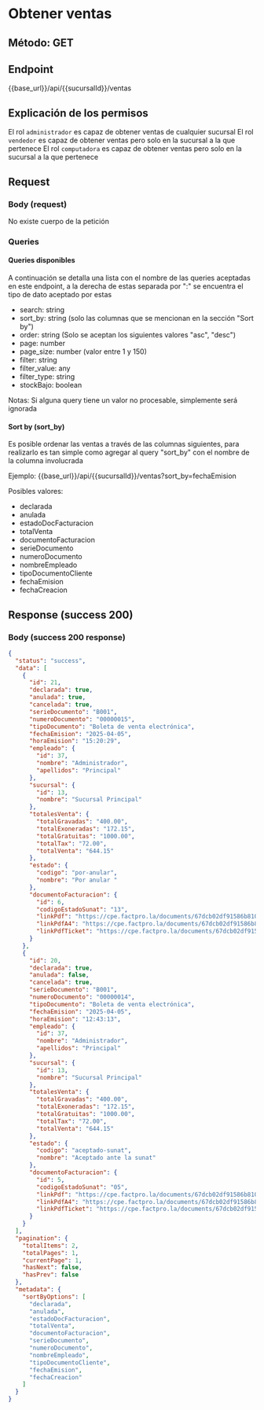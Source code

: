 # Obtener ventas

## Método: GET

## Endpoint

{{base_url}}/api/{{sucursalId}}/ventas

## Explicación de los permisos

El rol `administrador` es capaz de obtener ventas de cualquier sucursal
El rol `vendedor` es capaz de obtener ventas pero solo en la sucursal a la que pertenece
El rol `computadora` es capaz de obtener ventas pero solo en la sucursal a la que pertenece

## Request

### Body (request)

No existe cuerpo de la petición

### Queries

#### Queries disponibles

A continuación se detalla una lista con el nombre de las queries aceptadas en este endpoint,
a la derecha de estas separada por ":" se encuentra el tipo de dato aceptado por estas

- search: string
- sort_by: string (solo las columnas que se mencionan en la sección "Sort by")
- order: string (Solo se aceptan los siguientes valores "asc", "desc")
- page: number
- page_size: number (valor entre 1 y 150)
- filter: string
- filter_value: any
- filter_type: string
- stockBajo: boolean

Notas:
Si alguna query tiene un valor no procesable, simplemente será ignorada

#### Sort by (sort_by)

Es posible ordenar las ventas a través de las columnas siguientes, para realizarlo
es tan simple como agregar al query "sort_by" con el nombre de la columna involucrada

Ejemplo:
{{base_url}}/api/{{sucursalId}}/ventas?sort_by=fechaEmision

Posibles valores:

- declarada
- anulada
- estadoDocFacturacion
- totalVenta
- documentoFacturacion
- serieDocumento
- numeroDocumento
- nombreEmpleado
- tipoDocumentoCliente
- fechaEmision
- fechaCreacion

## Response (success 200)

### Body (success 200 response)

```json
{
  "status": "success",
  "data": [
    {
      "id": 21,
      "declarada": true,
      "anulada": true,
      "cancelada": true,
      "serieDocumento": "B001",
      "numeroDocumento": "00000015",
      "tipoDocumento": "Boleta de venta electrónica",
      "fechaEmision": "2025-04-05",
      "horaEmision": "15:20:29",
      "empleado": {
        "id": 37,
        "nombre": "Administrador",
        "apellidos": "Principal"
      },
      "sucursal": {
        "id": 13,
        "nombre": "Sucursal Principal"
      },
      "totalesVenta": {
        "totalGravadas": "400.00",
        "totalExoneradas": "172.15",
        "totalGratuitas": "1000.00",
        "totalTax": "72.00",
        "totalVenta": "644.15"
      },
      "estado": {
        "codigo": "por-anular",
        "nombre": "Por anular "
      },
      "documentoFacturacion": {
        "id": 6,
        "codigoEstadoSunat": "13",
        "linkPdf": "https://cpe.factpro.la/documents/67dcb02df91586b81056d566/print/pdf/67f190ac562106550bee8f62?type=a4",
        "linkPdfA4": "https://cpe.factpro.la/documents/67dcb02df91586b81056d566/print/pdf/67f190ac562106550bee8f62?type=a4",
        "linkPdfTicket": "https://cpe.factpro.la/documents/67dcb02df91586b81056d566/print/pdf/67f190ac562106550bee8f62?type=ticket"
      }
    },
    {
      "id": 20,
      "declarada": true,
      "anulada": false,
      "cancelada": true,
      "serieDocumento": "B001",
      "numeroDocumento": "00000014",
      "tipoDocumento": "Boleta de venta electrónica",
      "fechaEmision": "2025-04-05",
      "horaEmision": "12:43:13",
      "empleado": {
        "id": 37,
        "nombre": "Administrador",
        "apellidos": "Principal"
      },
      "sucursal": {
        "id": 13,
        "nombre": "Sucursal Principal"
      },
      "totalesVenta": {
        "totalGravadas": "400.00",
        "totalExoneradas": "172.15",
        "totalGratuitas": "1000.00",
        "totalTax": "72.00",
        "totalVenta": "644.15"
      },
      "estado": {
        "codigo": "aceptado-sunat",
        "nombre": "Aceptado ante la sunat"
      },
      "documentoFacturacion": {
        "id": 5,
        "codigoEstadoSunat": "05",
        "linkPdf": "https://cpe.factpro.la/documents/67dcb02df91586b81056d566/print/pdf/67f1759d562106550bee64f0?type=a4",
        "linkPdfA4": "https://cpe.factpro.la/documents/67dcb02df91586b81056d566/print/pdf/67f1759d562106550bee64f0?type=a4",
        "linkPdfTicket": "https://cpe.factpro.la/documents/67dcb02df91586b81056d566/print/pdf/67f1759d562106550bee64f0?type=ticket"
      }
    }
  ],
  "pagination": {
    "totalItems": 2,
    "totalPages": 1,
    "currentPage": 1,
    "hasNext": false,
    "hasPrev": false
  },
  "metadata": {
    "sortByOptions": [
      "declarada",
      "anulada",
      "estadoDocFacturacion",
      "totalVenta",
      "documentoFacturacion",
      "serieDocumento",
      "numeroDocumento",
      "nombreEmpleado",
      "tipoDocumentoCliente",
      "fechaEmision",
      "fechaCreacion"
    ]
  }
}
```
